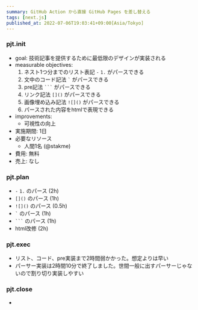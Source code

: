 ```yaml
---
summary: GitHub Action から直接 GitHub Pages を差し替える
tags: [next.js]
published_at: 2022-07-06T19:03:41+09:00[Asia/Tokyo]
---
```


### pjt.init

-   goal: 技術記事を提供するために最低限のデザインが実装される
-   measurable objectives:
    1. ネスト1つ分までのリスト表記 `-` `1.` がパースできる
    2. 文中のコード記法 `` ` `` がパースできる
    3. pre記法 ` ``` ` がパースできる
    4. リンク記法 `[]()` がパースできる
    5. 画像埋め込み記法 `![]()` がパースできる
    6. パースされた内容をhtmlで表現できる
-   improvements:
    -   可視性の向上
-   実施期間: 1日
-   必要なリソース
    -   人間1名 (@stakme)
-   費用: 無料
-   売上: なし

### pjt.plan

-   `-` `1.` のパース (2h)
-   `[]()` のパース (1h)
-   `![]()` のパース (0.5h)
-   `` ` `` のパース (1h)
-   ` ``` ` のパース (1h)
-   html改修 (2h)

### pjt.exec

-   リスト、コード、pre実装まで2時間弱かかった。想定よりは早い
-   パーサー実装は2時間10分で終了しました。世間一般に出すパーサーじゃないので割り切り実装しやすい

### pjt.close

-

